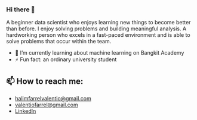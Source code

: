 ### Hi there 👋

A beginner data scientist who enjoys learning new things to become better than before. I enjoy solving problems and building meaningful analysis. A hardworking person who excels in a fast-paced environment and is able to solve problems that occur within the team.

- 🌱 I’m currently learning about machine learning on Bangkit Academy  
- ⚡ Fun fact: an ordinary university student
  
## 📫 How to reach me:
- halimfarrelvalentio@gmail.com
- valentiofarrel@gmail.com
- <a href="https://www.linkedin.com/in/farrel-valentio-54a434126/">LinkedIn</a>
